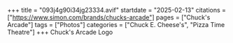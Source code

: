 +++
title = "093j4g90i34jg23334.avif"
startdate = "2025-02-13"
citations = ["https://www.simon.com/brands/chucks-arcade"]
pages = ["Chuck's Arcade"]
tags = ["Photos"]
categories = ["Chuck E. Cheese's", "Pizza Time Theatre"]
+++
Chuck's Arcade Logo
